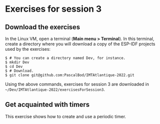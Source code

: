 # Exercises for session 3

## Download the exercises

In the Linux VM, open a terminal (**Main menu > Terminal**). In this terminal, create a directory where you will download a copy of the ESP-IDF projects used by the exercises:

```shell
$ # You can create a directory named Dev, for instance.
$ mkdir Dev
$ cd Dev
$ # Download.
$ git clone git@github.com:PascalBod/IMTAtlantique-2022.git
```

Using the above commands, exercises for session 3 are downloaded in `~/Dev/IMTAtlantique-2022/exercisesForSession3`.

## Get acquainted with timers

This exercise shows how to create and use a periodic timer. 

